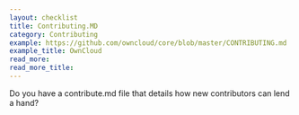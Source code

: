 ```yaml
---
layout: checklist
title: Contributing.MD
category: Contributing
example: https://github.com/owncloud/core/blob/master/CONTRIBUTING.md
example_title: OwnCloud
read_more:
read_more_title:
---
```


Do you have a contribute.md file that details how new contributors can lend a hand?
